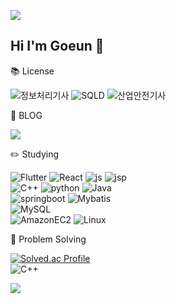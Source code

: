 <img src="https://capsule-render.vercel.app/api?type=slice&color=d9b3ff&height=50&section=header"/> <!--&text=Hello%20I'm%20Goeun&fontSize=30&fontColor=ffffff"-->

<!--<div align=center>-->

## Hi I'm Goeun :rabbit:

<!--
:mortar_board: <br/>
인하대학교 졸업 <br/>
디지털하나로 수료
-->

:books: License

![정보처리기사](https://img.shields.io/badge/정보처리기사-84e184?style=for-the-badge)
![SQLD](https://img.shields.io/badge/SQLD-ffcc00?style=for-the-badge)
![산업안전기사](https://img.shields.io/badge/산업안전기사-ffff80?style=for-the-badge)

:memo: BLOG

<a href="https://blog.naver.com/gonrong99"><img src="https://img.shields.io/badge/BLOG-03C75A?style=flat-square&logo=naver&logoColor=white"/></a>

:pencil2: Studying

![Flutter](https://img.shields.io/badge/Flutter-02569B?style=for-the-badge&logo=flutter&logoColor=white)
![React](https://img.shields.io/badge/React-61DAFB?style=for-the-badge&logo=React&logoColor=white)
![js](https://img.shields.io/badge/JavaScript-F7DF1E?style=for-the-badge&logo=JavaScript&logoColor=white) 
![jsp](https://img.shields.io/badge/JSP-ff9933?style=for-the-badge&logo=jsp&logoColor=white) <br/>
![C++](https://img.shields.io/badge/C++-00599C?style=for-the-badge&logo=cplusplus&logoColor=white)
![python](https://img.shields.io/badge/Python-3776AB?style=for-the-badge&logo=python&logoColor=white)
![Java](https://img.shields.io/badge/Java-e62e00?style=for-the-badge&logo=java&logoColor=white) <br/>
![springboot](https://img.shields.io/badge/SpringBoot-6DB33F?style=for-the-badge&logo=springboot&logoColor=white)
![Mybatis](https://img.shields.io/badge/MyBatis-ffffff?style=for-the-badge&logo=mybatis&logoColor=white) <br/>
![MySQL](https://img.shields.io/badge/MySQL-4479A1?style=for-the-badge&logo=mysql&logoColor=white) <br/>
![AmazonEC2](https://img.shields.io/badge/AWS_EC2-FF9900?style=for-the-badge&logo=amazonec2&logoColor=white)
![Linux](https://img.shields.io/badge/Linux-FCC624?style=for-the-badge&logo=linux&logoColor=white)


:muscle: Problem Solving

[![Solved.ac Profile](http://mazassumnida.wtf/api/generate_badge?boj=goeun6018)](https://solved.ac/goeun6018)<br/>
![C++](https://img.shields.io/badge/C++-00599C?style=for-the-badge&logo=cplusplus&logoColor=white)
<!--


![Anurag's GitHub stats](https://github-readme-stats.vercel.app/api?username=egon6018&hide=contribs,prs&show_icons=true&theme=graywhite)



**egon6018/egon6018** is a ✨ _special_ ✨ repository because its `README.md` (this file) appears on your GitHub profile.

Here are some ideas to get you started:

- 🔭 I’m currently working on ...
- 🌱 I’m currently learning ...
- 👯 I’m looking to collaborate on ...
- 🤔 I’m looking for help with ...
- 💬 Ask me about ...
- 📫 How to reach me: ...
- 😄 Pronouns: ...
- ⚡ Fun fact: ...
-->

<!--</div>-->
<img src="https://capsule-render.vercel.app/api?type=slice&color=d9b3ff&height=50&section=footer" />

